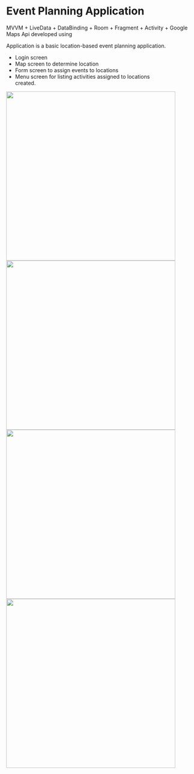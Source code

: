 # Event Planning Application
MVVM + LiveData + DataBinding + Room + Fragment + Activity + Google Maps Api  developed using 

Application is a basic location-based event planning application.

<ul>
  <li>Login screen</li>
  <li>Map screen to determine location</li>
   <li>Form screen to assign events to locations</li>
  <li>Menu screen for listing activities assigned to locations</li>
  created.
 </ul>

<img height="450" src="https://user-images.githubusercontent.com/28164758/100554424-aa1dbb80-32a5-11eb-9091-260ad0cb9fd0.png">
<img height="450" src="https://user-images.githubusercontent.com/28164758/100554426-ac801580-32a5-11eb-908a-644fbba3ef50.png"> 
<img height="450" src="https://user-images.githubusercontent.com/28164758/100554427-adb14280-32a5-11eb-8be0-43144fa7fc29.png"> 
<img height="450" src="https://user-images.githubusercontent.com/28164758/100554430-aee26f80-32a5-11eb-8c20-68b280820527.png"> 


                                                                                                                           
